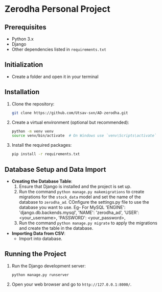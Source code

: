 # Zerodha Personal Project

## Prerequisites
- Python 3.x
- Django
- Other dependencies listed in `requirements.txt`

## Initialization
- Create a folder and open it in your terminal

## Installation
1. Clone the repository:
   ```bash
   git clone https://github.com/Utsav-sxn/AD-zerodha.git
   ```
2. Create a virtual environment (optional but recommended):
   ```bash
   python -m venv venv
   source venv/bin/activate  # On Windows use `venv\Scripts\activate`
   ```
3. Install the required packages:
   ```bash
   pip install -r requirements.txt
   ```

## Database Setup and Data Import
- **Creating the Database Table**:
  1. Ensure that Django is installed and the project is set up.
  2. Run the command `python manage.py makemigrations` to create migrations for the `stock_data` model and set the name of the database to `zerodha_ad`.
  COnfigure the settings.py file to use the database you want to use.
  Eg- For MySQL 
  'ENGINE': 'django.db.backends.mysql',
   'NAME': 'zerodha_ad',
   'USER': <your_username>,
   'PASSWORD': <your_password>,
  3. Run the command `python manage.py migrate` to apply the migrations and create the table in the database.
- **Importing Data from CSV**:
  - Import into database.

## Running the Project
1. Run the Django development server:
   ```bash
   python manage.py runserver
   ```
2. Open your web browser and go to `http://127.0.0.1:8000/`.

